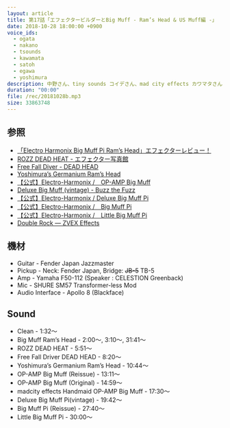 ```yaml
---
layout: article
title: 第17話「エフェクタービルダーとBig Muff - Ram’s Head & US Muff編 -」
date: 2018-10-28 18:00:00 +0900
voice_ids:
  - ogata
  - nakano
  - tsounds
  - kawamata
  - satoh
  - egawa
  - yoshimura
description: 中野さん、tiny sounds コイデさん、mad city effects カワマタさん、Free Fall Diver 佐藤さん、sarapedals 江川さん、吉村さんの7人で、Triangle Big Muff について試奏を交えながら話しました。
duration: "00:00"
file: /rec/20181028b.mp3
size: 33863748
---
```


## 参照
* [「Electro Harmonix Big Muff Pi Ram’s Head」エフェクターレビュー！](http://www.efmaniac.com/electro-harmonix-big-muff-pi-rams-head/)
* [ROZZ DEAD HEAT - エフェクター写真館](http://electricpartslibrary.hatenadiary.jp/entry/20120822/p1)
* [ Free Fall Diver - DEAD HEAD](https://twitter.com/Free_Fall_Diver/status/853953789878910976)
* [Yoshimura’s Germanium Ram’s Head](https://twitter.com/yoshiroudou/status/1007799815399337984)
* [【公式】Electro-Harmonix /　OP-AMP Big Muff](https://kcmusic.jp/ehx/op-amp-big-muff.html)
* [Deluxe Big Muff (vintage) - Buzz the Fuzz](http://thetonebender.blogspot.com/2011/11/j-mascis-part-2.html)
* [【公式】Electro-Harmonix / Deluxe Big Muff Pi](https://kcmusic.jp/ehx/deluxe-big-muff-pi.html)
* [【公式】Electro-Harmonix /　Big Muff Pi](https://kcmusic.jp/ehx/big-muff-pi.html)
* [【公式】Electro-Harmonix /　Little Big Muff Pi](https://kcmusic.jp/ehx/little-big-muff-pi.html)
* [Double Rock — ZVEX Effects](https://www.zvex.com/products/double-rock-guitar-effects-pedal)

## 機材
* Guitar - Fender Japan Jazzmaster
* Pickup - Neck: Fender Japan, Bridge: <s>JB-5</s> TB-5
* Amp - Yamaha F50-112 (Speaker : CELESTION Greenback)
* Mic - SHURE SM57 Transformer-less Mod
* Audio Interface - Apollo 8 (Blackface)

## Sound
* Clean - 1:32〜
* Big Muff Ram’s Head  - 2:00〜, 3:10〜, 31:41〜
* ROZZ DEAD HEAT - 5:51〜
* Free Fall Driver DEAD HEAD - 8:20〜
* Yoshimura’s Germanium Ram’s Head - 10:44〜
* OP-AMP Big Muff (Reissue) - 13:11〜
* OP-AMP Big Muff (Original) - 14:59〜
* madcity effects Handmaid OP-AMP Big Muff - 17:30〜
* Deluxe Big Muff Pi(vintage) - 19:42〜
* Big Muff Pi (Reissue) - 27:40〜
* Little Big Muff Pi - 30:00〜
